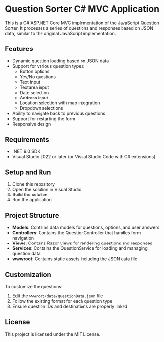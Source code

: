 # Question Sorter C# MVC Application

This is a C# ASP.NET Core MVC implementation of the JavaScript Question Sorter. It processes a series of questions and responses based on JSON data, similar to the original JavaScript implementation.

## Features

- Dynamic question loading based on JSON data
- Support for various question types:
  - Button options
  - Yes/No questions
  - Text input
  - Textarea input
  - Date selection
  - Address input
  - Location selection with map integration
  - Dropdown selections
- Ability to navigate back to previous questions
- Support for restarting the form
- Responsive design

## Requirements

- .NET 9.0 SDK
- Visual Studio 2022 or later (or Visual Studio Code with C# extensions)

## Setup and Run

1. Clone this repository
2. Open the solution in Visual Studio
3. Build the solution
4. Run the application

## Project Structure

- **Models**: Contains data models for questions, options, and user answers
- **Controllers**: Contains the QuestionController that handles form navigation
- **Views**: Contains Razor views for rendering questions and responses
- **Services**: Contains the QuestionService for loading and managing question data
- **wwwroot**: Contains static assets including the JSON data file

## Customization

To customize the questions:

1. Edit the `wwwroot/data/questionData.json` file
2. Follow the existing format for each question type
3. Ensure question IDs and destinations are properly linked

## License

This project is licensed under the MIT License.
